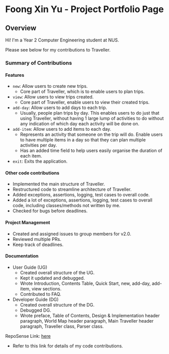 # Foong Xin Yu - Project Portfolio Page

## Overview
Hi! I'm a Year 2 Computer Engineering student at NUS.

Please see below for my contributions to Traveller.

### Summary of Contributions

#### Features
* `new`: Allow users to create new trips.
   * Core part of Traveller, which is to enable users to plan trips.
* `view`: Allow users to view trips created.
   * Core part of Traveller, enable users to view their created trips.
* `add-day`: Allow users to add days to each trip.
   * Usually, people plan trips by day. This enables users to do just that using Traveller, without having
    1 large lump of activities to do without any indication of which day each activity will be done on.
* `add-item`: Allow users to add items to each day.
   * Represents an activity that someone on the trip will do. Enable users to have multiple items in a day so that
   they can plan multiple activities per day.
   * Has an added time field to help users easily organise the duration of each item.
* `exit`: Exits the application.
#### Other code contributions
* Implemented the main structure of Traveller.
* Restructured code to streamline architecture of Traveller.
* Added exceptions, assertions, logging, test cases to overall code.
* Added a lot of exceptions, assertions, logging, test cases to overall code,
  including classes/methods not written by me.
* Checked for bugs before deadlines.

#### Project Management
* Created and assigned issues to group members for v2.0.
* Reviewed multiple PRs.
* Keep track of deadlines.
#### Documentation
* User Guide (UG)
    * Created overall structure of the UG.
    * Kept it updated and debugged.
    * Wrote Introduction, Contents Table, Quick Start, new, add-day, add-item, view sections.
    * Contributed to FAQ.
* Developer Guide (DG)
    * Created overall structure of the DG.
    * Debugged DG.
    * Wrote preface, Table of Contents, Design & Implementation header paragraph, World Map header paragraph,
      Main Traveller header paragraph, Traveller class, Parser class.

RepoSense Link: [here](https://nus-cs2113-ay2122s1.github.io/tp-dashboard/?search=Uxinnn&sort=groupTitle&sortWithin=title&timeframe=commit&mergegroup=&groupSelect=groupByRepos&breakdown=false)
* Refer to this link for details of my code contributions.